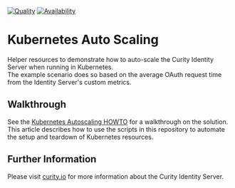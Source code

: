 [![Quality](https://img.shields.io/badge/quality-experiment-red)](https://curity.io/resources/code-examples/status/)
[![Availability](https://img.shields.io/badge/availability-source-blue)](https://curity.io/resources/code-examples/status/)

# Kubernetes Auto Scaling

Helper resources to demonstrate how to auto-scale the Curity Identity Server when running in Kubernetes.\
The example scenario does so based on the average OAuth request time from the Identity Server's custom metrics.

## Walkthrough

See the [Kubernetes Autoscaling HOWTO](https://curity.io/resources/learn/kubernetes-autoscaling) for a walkthrough on the solution.\
This article describes how to use the scripts in this repository to automate the setup and teardown of Kubernetes resources.

## Further Information

Please visit [curity.io](https://curity.io/) for more information about the Curity Identity Server.
